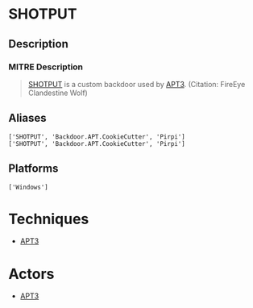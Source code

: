 
# SHOTPUT

## Description

### MITRE Description

> [SHOTPUT](https://attack.mitre.org/software/S0063) is a custom backdoor used by [APT3](https://attack.mitre.org/groups/G0022). (Citation: FireEye Clandestine Wolf)

## Aliases

```
['SHOTPUT', 'Backdoor.APT.CookieCutter', 'Pirpi']
['SHOTPUT', 'Backdoor.APT.CookieCutter', 'Pirpi']
```

## Platforms

```
['Windows']
```

# Techniques


* [APT3](../techniques/APT3.md)


# Actors


* [APT3](../actors/APT3.md)

